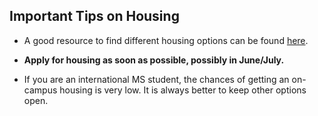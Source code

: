## Important Tips on Housing

* A good resource to find different housing options can be found [here](https://www.google.com/maps/d/edit?mid=1cRB1HEsf96FJ0g6CChpzaWHOyr8&msa=0&ll=33.978601904014226%2C-117.32304100000002&spn=0.022028%2C0.045447&z=9).

* **Apply for housing as soon as possible, possibly in June/July.**

* If you are an international MS student, the chances of getting an on-campus housing is very low. It is always better to keep other options open.

